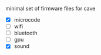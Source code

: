 minimal set of firmware files for cave

- [x] microcode
- [ ] wifi
- [ ] bluetooth
- [ ] gpu
- [x] sound
